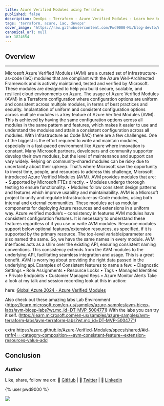 ```yaml
---
title: Azure Verified Modules using Terraform
published: false
description: DevOps - Terraform - Azure Verified Modules - Learn how to use Azure Verified Modules in Terraform to deploy resources in Azure.
tags: 'terraform, azure, iac, devops'
cover_image: 'https://raw.githubusercontent.com/Pwd9000-ML/blog-devto/main/posts/2024/DevOps-Terraform-AVM/assets/main.png'
canonical_url: null
id: 1824654
---
```


## Overview

---

Microsoft Azure Verified Modules (AVM) are a curated set of infrastructure-as-code (IaC) modules that are compliant with the Azure Well-Architected Framework and is actively maintained, tested and verified by Microsoft. These modules are designed to help you build secure, scalable, and resilient cloud environments on Azure. The usage of Azure Verified Modules (AVM) in a Terraform configuration where configuration options are uniform and consistent across multiple modules, in terms of best practices and security. Implantation of uniform and consistent configuration options across multiple modules is a key feature of Azure Verified Modules (AVM). This is achieved by having the same configuration options across all modules in the same pattern and features, which makes it easier to use and understand the modules and attain a consistent configuration across all modules. With Infrastructure as Code (IAC) there are a few challenges. One of the biggest is the effort required to write and maintain modules, especially in a fast-paced environment like Azure where innovation is constant. Many Microsoft partners, developers and community supporter develop their own modules, but the level of maintenance and support can vary widely. Relying on community-shared modules can be risky due to uncertainty about their upkeep. That’s where Microsoft saw the opportunity to invest time, people, and resources to address this challenge, Microsoft introduced Azure Verified Modules (AVM). AVM provides modules that are: • Supported by Microsoft FTEs directly. • Modules undergo thorough testing to ensure functionality. • Modules follow consistent design patterns and features which improve usability and maintainability. AVM is a Microsoft project to unify and regulate Infrastructure-as-Code modules, using both internal and external communities. These modules act as modular components for deploying Azure resources and extensions in a uniform way. Azure verified module’s – consistency in features AVM modules have consistent configuration features. It is necessary to understand these features regardless of if you use or write AVM modules. Resource modules support below optional features/extension resources, as specified, if it is supported by the primary resource. The top-level variable/parameter are also named the same. So, we have the same names in every module. AVM interfaces acts as a shim over the existing API, ensuring consistent naming conventions. This consistency extends from the AVM modules to the underlying API, facilitating seamless integration and usage. This is a great benefit. AVM is worrying about providing the right data passed in the underlying api. Examples of Consistent features to name a few: • Diagnostic Settings • Role Assignments • Resource Locks • Tags • Managed Identities • Private Endpoints • Customer Managed Keys • Azure Monitor Alerts Take a look at my talk and session recording look at this in action:

here: [Global Azure 2024 - Azure Verified Modules](https://www.youtube.com/live/5dtRWBfj4xY?si=wZkmdcckCw4f2S2X&t=4222)

Also check out these amazing labs Lab Environment (https://learn.microsoft.com/en-us/samples/azure-samples/avm-bicep-labs/avm-bicep-labs?wt.mc_id=DT-MVP-5004771) With the labs you can try it self. (https://learn.microsoft.com/en-us/samples/azure-samples/avm-terraform-labs/avm-terraform-labs?wt.mc_id=DT-MVP-5004771)

extra https://azure.github.io/Azure-Verified-Modules/specs/shared/#id-rmfr4---category-composition---avm-consistent-feature--extension-resources-value-add

## Conclusion

### _Author_

Like, share, follow me on: :octopus: [GitHub](https://github.com/Pwd9000-ML) | :penguin: [Twitter](https://twitter.com/pwd9000) | :space_invader: [LinkedIn](https://www.linkedin.com/in/marcel-l-61b0a96b/)

{% user pwd9000 %}

<a href="https://www.buymeacoffee.com/pwd9000"><img src="https://img.buymeacoffee.com/button-api/?text=Buy me a coffee&emoji=&slug=pwd9000&button_colour=FFDD00&font_colour=000000&font_family=Cookie&outline_colour=000000&coffee_colour=ffffff"></a>
